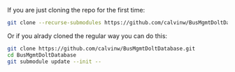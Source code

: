 
If you are just cloning the repo for the first time:

```bash
git clone --recurse-submodules https://github.com/calvinw/BusMgmtDoltDatabase.git
```

Or if you alrady cloned the regular way you can do this:

```bash
git clone https://github.com/calvinw/BusMgmtDoltDatabase.git
cd BusMgmtDoltDatabase
git submodule update --init --
```
